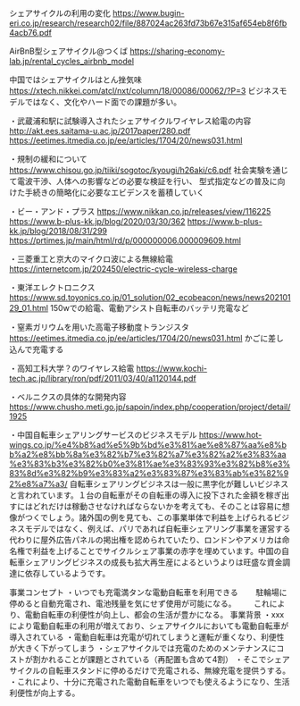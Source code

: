シェアサイクルの利用の変化
https://www.bugin-eri.co.jp/research/research02/file/887024ac263fd73b67e315af654eb8f6fb4acb76.pdf

AirBnB型シェアサイクル@つくば
https://sharing-economy-lab.jp/rental_cycles_airbnb_model

中国ではシェアサイクルはとん挫気味
https://xtech.nikkei.com/atcl/nxt/column/18/00086/00062/?P=3
ビジネスモデルではなく、文化やハード面での課題が多い。

・武蔵浦和駅に試験導入されたシェアサイクルワイヤレス給電の内容
http://akt.ees.saitama-u.ac.jp/2017paper/280.pdf
https://eetimes.itmedia.co.jp/ee/articles/1704/20/news031.html

・規制の緩和について
https://www.chisou.go.jp/tiiki/sogotoc/kyougi/h26aki/c6.pdf
社会実験を通じて電波干渉、人体への影響などの必要な検証を行い、
型式指定などの普及に向けた手続きの簡略化に必要なエビデンスを蓄積していく

・ビー・アンド・プラス
https://www.nikkan.co.jp/releases/view/116225
https://www.b-plus-kk.jp/blog/2020/03/30/362
https://www.b-plus-kk.jp/blog/2018/08/31/299
https://prtimes.jp/main/html/rd/p/000000006.000009609.html

・三菱重工と京大のマイクロ波による無線給電
https://internetcom.jp/202450/electric-cycle-wireless-charge

・東洋エレクトロニクス
https://www.sd.toyonics.co.jp/01_solution/02_ecobeacon/news/news20210129_01.html
150wでの給電、電動アシスト自転車のバッテリ充電など

・窒素ガリウムを用いた高電子移動度トランジスタ
https://eetimes.itmedia.co.jp/ee/articles/1704/20/news031.html
かごに差し込んで充電する

・高知工科大学？のワイヤレス給電
https://www.kochi-tech.ac.jp/library/ron/pdf/2011/03/40/a1120144.pdf

・ベルニクスの具体的な開発内容
https://www.chusho.meti.go.jp/sapoin/index.php/cooperation/project/detail/1925

・中国自転車シェアリングサービスのビジネスモデル
https://www.hot-wings.co.jp/%e4%b8%ad%e5%9b%bd%e3%81%ae%e8%87%aa%e8%bb%a2%e8%bb%8a%e3%82%b7%e3%82%a7%e3%82%a2%e3%83%aa%e3%83%b3%e3%82%b0%e3%81%ae%e3%83%93%e3%82%b8%e3%83%8d%e3%82%b9%e3%83%a2%e3%83%87%e3%83%ab%e3%82%92%e8%a7%a3/
自転車シェアリングビジネスは一般に黒字化が難しいビジネスと言われています。１台の自転車がその自転車の導入に投下された金額を稼ぎ出すにはどれだけは稼動させなければならないかを考えても、そのことは容易に想像がつくでしょう。諸外国の例を見ても、この事業単体で利益を上げられるビジネスモデルではなく、例えば、パリであれば自転車シェアリング事業を運営する代わりに屋外広告パネルの掲出権を認められていたり、ロンドンやアメリカは命名権で利益を上げることでサイクルシェア事業の赤字を埋めています。中国の自転車シェアリングビジネスの成長も拡大再生産によるというよりは旺盛な資金調達に依存しているようです。

事業コンセプト
・いつでも充電満タンな電動自転車を利用できる
　　駐輪場に停めると自動充電され、電池残量を気にせず使用が可能になる。
　　これにより、電動自転車の利便性が向上し、都会の生活が豊かになる。
事業背景
・xxxにより電動自転車の利用が増えており、シェアサイクルにおいても電動自転車が導入されている
・電動自転車は充電が切れてしまうと運転が重くなり、利便性が大きく下がってしまう
・シェアサイクルでは充電のためのメンテナンスにコストが割かれることが課題とされている（再配置も含めて4割）
・そこでシェアサイクルの自転車スタンドに停めるだけで充電される、無線充電を提供うする。
・これにより、十分に充電された電動自転車をいつでも使えるようになり、生活利便性が向上する。
